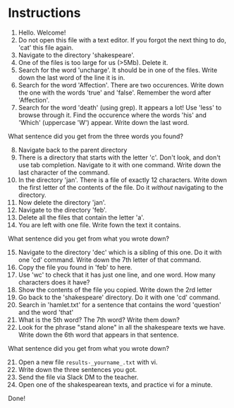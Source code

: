 # Instructions

<!-- markdownlint-disable MD029 -->

1. Hello. Welcome!
2. Do not open this file with a text editor. If you forgot the next thing to do, 'cat' this file again.
3. Navigate to the directory 'shakespeare'.
4. One of the files is too large for us (>5Mb). Delete it.
5. Search for the word 'uncharge'. It should be in one of the files.
   Write down the last word of the line it is in.
6. Search for the word 'Affection'. There are two occurences.
   Write down the one with the words 'true' and 'false'. Remember the word after 'Affection'.
7. Search for the word 'death' (using grep). It appears a lot! Use 'less' to browse through it.
   Find the occurence where the words 'his' and 'Which' (uppercase 'W') appear.
   Write down the last word.

What sentence did you get from the three words you found?

8. Navigate back to the parent directory
9. There is a directory that starts with the letter 'c'. Don't look, and don't use tab completion.
   Navigate to it with one command. Write down the last character of the command.
10. In the directory 'jan'. There is a file of exactly 12 characters. Write down the first letter of the contents
   of the file. Do it _without_ navigating to the directory.
11. Now delete the directory 'jan'.
12. Navigate to the directory 'feb'.
13. Delete all the files that contain the letter 'a'.
14. You are left with one file. Write fown the text it contains.

What sentence did you get from what you wrote down?

15. Navigate to the directory 'dec' which is a sibling of this one. Do it with one 'cd' command.
    Write down the 7th letter of that command.
16. Copy the file you found in 'feb' to here.
17. Use 'wc' to check that it has just one line, and one word. How many characters does it have?
18. Show the contents of the file you copied. Write down the 2rd letter
19. Go back to the 'shakespeare' directory. Do it with one 'cd' command.
18. Search in 'hamlet.txt' for a sentence that contains the word 'question' and the word 'that'
19. What is the 5th word? The 7th word? Write them down?
20. Look for the phrase "stand alone" in all the shakespeare texts we have.
    Write down the 6th word that appears in that sentence.

What sentence did you get from what you wrote down?

21. Open a new file `results-_yourname_.txt` with vi.
22. Write down the three sentences you got.
23. Send the file via Slack DM to the teacher.
24. Open one of the shakespearean texts, and practice vi for a minute.

Done!
